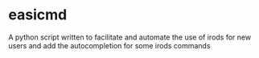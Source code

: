 # easicmd
A python script written to facilitate and automate the use of irods for new users and add the autocompletion for some irods commands  
